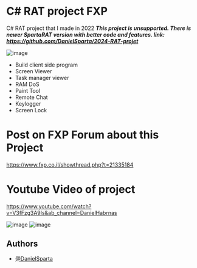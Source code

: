 # C# RAT project FXP 
C# RAT project that I made in 2022
**_This project is unsupported. There is newer SpartaRAT version with better code and features. link: https://github.com/DanielSparta/2024-RAT-projet_**

![image](https://github.com/DanielSparta/RAT-Project-2022/assets/111179755/e28bb590-6b13-4675-87b8-4dbaaa36dbd9)
- Build client side program
- Screen Viewer
- Task manager viewer
- RAM DoS
- Paint Tool
- Remote Chat
- Keylogger
- Screen Lock

# Post on FXP Forum about this Project
https://www.fxp.co.il/showthread.php?t=21335184

# Youtube Video of project
https://www.youtube.com/watch?v=V3fFzg3A9ls&ab_channel=DanielHabrnas

![image](https://github.com/DanielSparta/RAT-Project-2022/assets/111179755/13538471-6ceb-46ea-8ca2-4aa38e4784b7)
![image](https://github.com/DanielSparta/RAT-Project-2022/assets/111179755/bcdd4758-26d0-451d-887b-bde550f0c3e5)

## Authors

- [@DanielSparta](https://github.com/DanielSparta)
